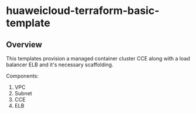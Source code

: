 # huaweicloud-terraform-basic-template

## Overview
This templates provision a managed container cluster CCE along with a load balancer ELB and it's necessary scaffolding.

Components:
1. VPC
2. Subnet
3. CCE
4. ELB
